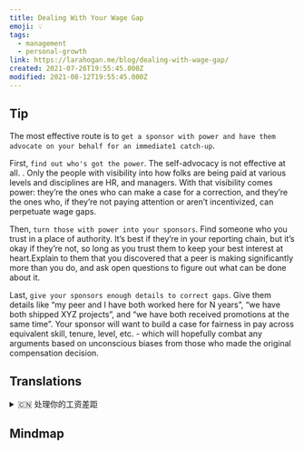 ```yaml
---
title: Dealing With Your Wage Gap
emoji: 💡
tags:
  - management
  - personal-growth
link: https://larahogan.me/blog/dealing-with-wage-gap/
created: 2021-07-26T19:55:45.000Z
modified: 2021-08-12T19:55:45.000Z
---
```


## Tip

The most effective route is to `get a sponsor with power and have them advocate on your behalf for an immediate1 catch-up`.

First, `find out who's got the power`. The self-advocacy is not effective at all. . Only the people with visibility into how folks are being paid at various levels and disciplines are HR, and managers. With that visibility comes power: they’re the ones who can make a case for a correction, and they’re the ones who, if they’re not paying attention or aren’t incentivized, can perpetuate wage gaps.

Then, `turn those with power into your sponsors`. Find someone who you trust in a place of authority. It’s best if they’re in your reporting chain, but it’s okay if they’re not, so long as you trust them to keep your best interest at heart.Explain to them that you discovered that a peer is making significantly more than you do, and ask open questions to figure out what can be done about it.

Last, `give your sponsors enough details to correct gaps`. Give them details like “my peer and I have both worked here for N years”, “we have both shipped XYZ projects”, and “we have both received promotions at the same time”. Your sponsor will want to build a case for fairness in pay across equivalent skill, tenure, level, etc. - which will hopefully combat any arguments based on unconscious biases from those who made the original compensation decision.

## Translations

<details>
   <summary>🇨🇳 处理你的工资差距</summary>

最有效的途径是找一个有实力的赞助者，让他们代表你进行宣传，立即赶上进度。

首先，找出谁有权力。自我宣传根本没有效果。只有人力资源部和经理能够了解员工在不同级别和不同纪律下的薪酬情况。随着这种可见性而来的是权力：他们是可以提出纠正理由的人，如果他们不注意或没有受到激励，他们可能会使工资差距永久化。

然后，把那些有权力的人变成你的赞助者。找一个你信任的有权威的人。如果他们在你的报告链中是最好的，但如果他们不在，也没关系，只要你相信他们会把你的最大利益放在心上。向他们解释，你发现一位同龄人的收入远远高于你，并提出开放性问题，找出可以采取的措施。

最后，给你的赞助商提供足够的细节来弥补差距。告诉他们一些细节，比如我和我的同事都在这里工作了 N 年，我们都发布了 XYZ 项目，我们都同时获得了升职。你的赞助者会想要在同等技能、任期、水平等方面建立一个公平薪酬的案例——这将有希望与做出最初薪酬决定的人基于无意识偏见的任何争论作斗争。

</details>

## Mindmap
